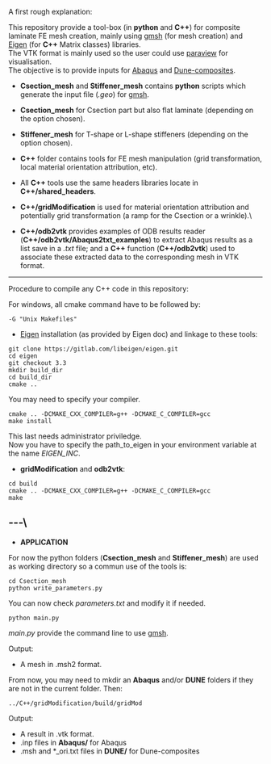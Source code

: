 A first rough explanation:

This repository provide a tool-box (in **python** and **C++**) for composite laminate FE mesh creation, mainly using [gmsh](https://gmsh.info/) (for mesh creation) and [Eigen](https://Eigen.tuxfamily.org/index.php?title=Main_Page) (for **C++** Matrix classes) libraries.\
The VTK format is mainly used so the user could use [paraview](https://www.paraview.org/) for visualisation.\
The objective is to provide inputs for [Abaqus](https://www.technia.co.uk/software/simulia/abaqus/) and [Dune-composites](https://gitlab.dune-project.org/anne.reinarz/dune-composites).

* **Csection_mesh** and **Stiffener_mesh** contains **python** scripts which generate the input file (*.geo*) for [gmsh](https://gmsh.info/).

* **Csection_mesh** for Csection part but also flat laminate (depending on the option chosen).
* **Stiffener_mesh** for T-shape or L-shape stiffeners (depending on the option chosen).

* **C++** folder contains tools for FE mesh manipulation (grid transformation, local material orientation attribution, etc).

* All **C++** tools use the same headers libraries locate in **C++/shared_headers**.
* **C++/gridModification** is used for material orientation attribution and potentially grid transformation (a ramp for the Csection or a wrinkle).\
* **C++/odb2vtk** provides examples of ODB results reader (**C++/odb2vtk/Abaqus2txt_examples**) to extract Abaqus results as a list save in a *.txt* file; and a **C++** function (**C++/odb2vtk**) used to associate these extracted data to the corresponding mesh in VTK format.

---

Procedure to compile any C++ code in this repository:

For windows, all cmake command have to be followed by:
```
-G "Unix Makefiles"
```

* [Eigen](https://eigen.tuxfamily.org/index.php?title=Main_Page) installation (as provided by Eigen doc) and linkage to these tools:

```
git clone https://gitlab.com/libeigen/eigen.git
cd eigen
git checkout 3.3
mkdir build_dir
cd build_dir
cmake ..
```
You may need to specify your compiler.
```
cmake .. -DCMAKE_CXX_COMPILER=g++ -DCMAKE_C_COMPILER=gcc
make install
```
This last needs administrator priviledge.\
Now you have to specify the path_to_eigen in your environment variable at the name *EIGEN_INC*.

* **gridModification** and **odb2vtk**:
```
cd build
cmake .. -DCMAKE_CXX_COMPILER=g++ -DCMAKE_C_COMPILER=gcc
make
```

---\
---
* **APPLICATION**

For now the python folders (**Csection_mesh** and **Stiffener_mesh**) are used as working directory so a commun use of the tools is:
```
cd Csection_mesh
python write_parameters.py
```
You can now check *parameters.txt* and modify it if needed.
```
python main.py
```
*main.py* provide the command line to use [gmsh](https://gmsh.info/).

Output: 
* A mesh in .msh2 format.

From now, you may need to mkdir an **Abaqus** and/or **DUNE** folders if they are not in the current folder. Then:
```
../C++/gridModification/build/gridMod
```
Output:
* A result in .vtk format.
* .inp files in **Abaqus/** for Abaqus
* .msh and *_ori.txt files in **DUNE/** for Dune-composites
